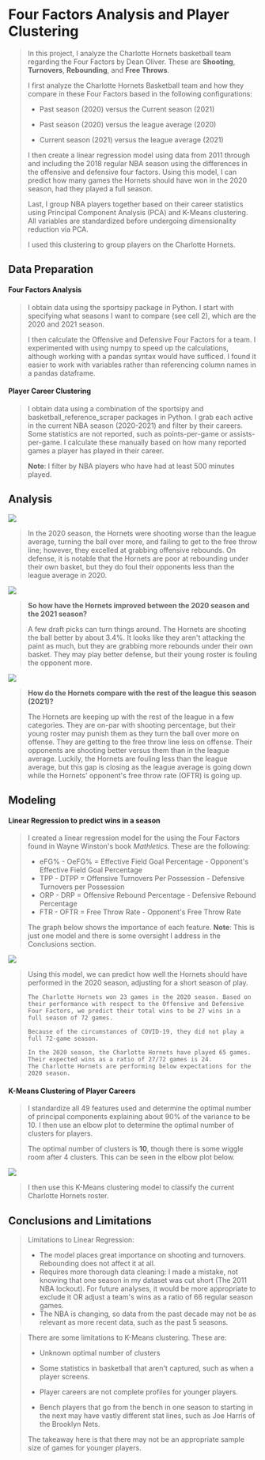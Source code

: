 # Four Factors Analysis and Player Clustering

> In this project, I analyze the Charlotte Hornets basketball team regarding the Four Factors by Dean Oliver. These are **Shooting**, **Turnovers**, **Rebounding**, and **Free Throws**.
>
> I first analyze the Charlotte Hornets Basketball team and how they compare in these Four Factors based in the following configurations:
>
> - Past season (2020) versus the Current season (2021)
>
> - Past season (2020) versus the league average (2020)
>
> - Current season (2021) versus the league average (2021)
>
> I then create a linear regression model using data from 2011 through and including the 2018   regular NBA season using the differences in the offensive and defensive four factors. Using this model, I can predict how many games the Hornets should have won in the 2020 season, had they played a full season.
>
> Last, I group NBA players together based on their career statistics using Principal Component Analysis (PCA) and K-Means clustering. All variables are standardized before undergoing dimensionality reduction via PCA. 
>
> I used this clustering to group players on the Charlotte Hornets.

## Data Preparation

#### Four Factors Analysis

>  I obtain data using the sportsipy package in Python. I start with specifying what seasons I want to compare (see cell 2), which are the 2020 and 2021 season. 
>
>  I then calculate the Offensive and Defensive Four Factors for a team. I experimented with using numpy to speed up the calculations, although working with a pandas syntax would have sufficed. I found it easier to work with variables rather than referencing column names in a pandas dataframe.

#### Player Career Clustering

> I obtain data using a combination of the sportsipy and basketball_reference_scraper packages in Python. I grab each active in the current NBA season (2020-2021) and filter by their careers. Some statistics are not reported, such as points-per-game or assists-per-game. I calculate these manually based on how many reported games a player has played in their career.
>
> **Note**: I filter by NBA players who have had at least 500 minutes played. 

## Analysis

![](images/Charlotte%20Hornets's%202020%20season%20with%20the%20League's%202020%20averages.png)

> In the 2020 season, the Hornets were shooting worse than the league average, turning the ball over more, and failing to get to the free throw line; however, they excelled at grabbing offensive rebounds. On defense, it is notable that the Hornets are poor at rebounding under their own basket, but they do foul their opponents less than the league average in 2020.

![](images/Charlotte%20Hornets's%202020%20season%20versus%20the%202021%20season.png)

> **So how have the Hornets improved between the 2020 season and the 2021 season?**
>
> A few draft picks can turn things around. The Hornets are shooting the ball better by about 3.4%. It looks like they aren't attacking the paint as much, but they are grabbing more rebounds under their own basket. They may play better defense, but their young roster is fouling the opponent more.

![](images/Charlotte%20Hornets's%202021%20season%20with%20the%20League's%202021%20averages.png)

> **How do the Hornets compare with the rest of the league this season (2021)?**
>
> The Hornets are keeping up with the rest of the league in a few categories. They are on-par with shooting percentage, but their young roster may punish them as they turn the ball over more on offense. They are getting to the free throw line less on offense. Their opponents are shooting better versus them than in the league average. Luckily, the Hornets are fouling less than the league average, but this gap is closing as the league average is going down while the Hornets' opponent's free throw rate (OFTR) is going up.

## Modeling

#### Linear Regression to predict wins in a season

> I created a linear regression model for the using the Four Factors found in Wayne Winston's book *Mathletics*. These are the following:
>
> - eFG% - OeFG% = Effective Field Goal Percentage - Opponent's Effective Field Goal Percentage
> - TPP - DTPP = Offensive Turnovers Per Possession - Defensive Turnovers per Possession
> - ORP - DRP = Offensive Rebound Percentage - Defensive Rebound Percentage
> - FTR - OFTR = Free Throw Rate - Opponent's Free Throw Rate
>
> The graph below shows the importance of each feature. **Note**: This is just one model and there is some oversight I address in the Conclusions section.

![](images/Feature%20Importances%20for%20Four%20Factors.png)

> 
>
> Using this model, we can predict how well the Hornets should have performed in the 2020 season, adjusting for a short season of play.
>
> ```
> The Charlotte Hornets won 23 games in the 2020 season. Based on their performance with respect to the Offensive and Defensive Four Factors, we predict their total wins to be 27 wins in a full season of 72 games.
> 
> Because of the circumstances of COVID-19, they did not play a full 72-game season.
> 
> In the 2020 season, the Charlotte Hornets have played 65 games.
> Their expected wins as a ratio of 27/72 games is 24.
> The Charlotte Hornets are performing below expectations for the 2020 season.
> ```

#### K-Means Clustering of Player Careers

> I standardize all 49 features used and determine the optimal number of principal components explaining about 90% of the variance to be 10. I then use an elbow plot to determine the optimal number of clusters for players.
>
> The optimal number of clusters is **10**, though there is some wiggle room after 4 clusters. This can be seen in the elbow plot below.

![](images/elbow_plot.png)

> I then use this K-Means clustering model to classify the current Charlotte Hornets roster.

## Conclusions and Limitations

> Limitations to Linear Regression:
>
> - The model places great importance on shooting and turnovers. Rebounding does not affect it at all.
> - Requires more thorough data cleaning: I made a mistake, not knowing that one season  in my dataset was cut short (The 2011 NBA lockout). For future analyses, it would be more appropriate to exclude it OR adjust a team's wins as a ratio of 66 regular season games.
> - The NBA is changing, so data from the past decade may not be as relevant as more recent data, such as the past 5 seasons.

> There are some limitations to K-Means clustering. These are:
>
> - Unknown optimal number of clusters
>
> - Some statistics in basketball that aren't captured, such as when a player screens. 
>
> - Player careers are not complete profiles for younger players.
>
> - Bench players that go from the bench in one season to starting in the next may have vastly different stat lines, such as Joe Harris of the Brooklyn Nets.
>
> The takeaway here is that there may not be an appropriate sample size of games for younger players.

